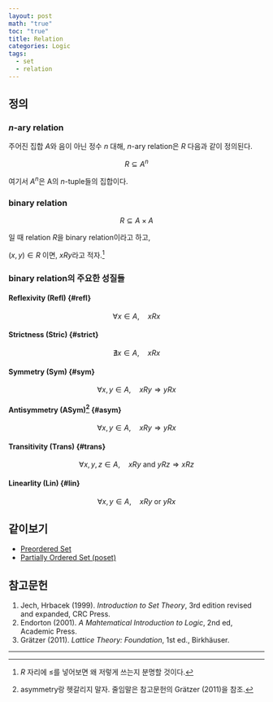 ```yaml
---
layout: post
math: "true"
toc: "true"
title: Relation
categories: Logic
tags:
  - set
  - relation
---
```

## 정의

### ${ n }$-ary relation

주어진 집합 ${ A }$와 음이 아닌 정수 ${n}$ 대해, ${ n }$-ary relation은 ${ R }$ 다음과 같이 정의된다.

$$ R \subseteq A^{n} $$

여기서 ${ A^{n} }$은 A의 ${ n }$-tuple들의 집합이다.

### binary relation

$$ R \subseteq A \times A $$

일 때 relation ${ R }$을 binary relation이라고 하고,

${ (x,y) \in R }$ 이면, ${ xRy }$라고 적자.[^1]


### binary relation의 주요한 성질들

#### Reflexivity (Refl) {#refl}

$$ \forall  x \in A, \quad xRx $$

#### Strictness (Stric) {#strict}

$$ \nexists x \in A, \quad xRx  $$

#### Symmetry (Sym) {#sym}

$$ \forall x,y \in A, \quad xRy \Rightarrow yRx $$

#### Antisymmetry (ASym)[^2] {#asym}

$$ \forall x,y \in A, \quad xRy \Rightarrow yRx $$

#### Transitivity (Trans) {#trans}

$$ \forall x,y,z \in A, \quad xRy \mbox{ and }  yRz \Rightarrow xRz $$

#### Linearlity (Lin) {#lin}

$$ \forall x,y \in A, \quad xRy \mbox{ or } yRx$$



## 같이보기

- [Preordered Set](https://paraconsistent.github.io/logic/2024/02/15/preorder.html)
- [Partially Ordered Set (poset)](https://paraconsistent.github.io/logic/2024/02/15/Poset.html)

## 참고문헌

1. Jech, Hrbacek (1999). *Introduction to Set Theory*, 3rd edition revised and expanded, CRC Press.
1. Endorton (2001). *A Mahtematical Introduction to Logic*, 2nd ed, Academic Press.
1. Grätzer (2011). *Lattice Theory: Foundation*, 1st ed., Birkhäuser.

---

[^1]: ${ R }$ 자리에 ${ \le }$를 넣어보면 왜 저렇게 쓰는지 분명할 것이다.

[^2]:  asymmetry랑 헷갈리지 말자. 줄임말은 참고문헌의 Grätzer (2011)을 참조.